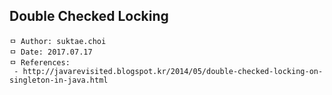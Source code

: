 ## Double Checked Locking

```
ㅁ Author: suktae.choi
ㅁ Date: 2017.07.17
ㅁ References:
 - http://javarevisited.blogspot.kr/2014/05/double-checked-locking-on-singleton-in-java.html
```

###

